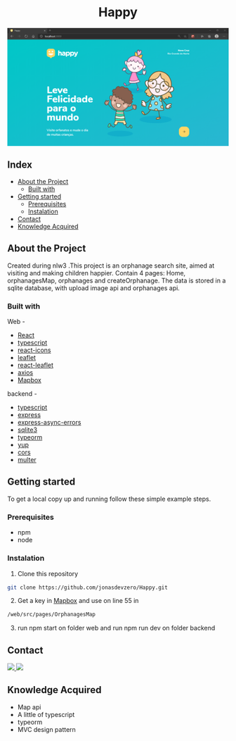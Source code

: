 <h1 align="center">Happy</h1>
<img src="https://github.com/jonasdevzero/Happy/blob/master/web/src/images/landingPage.PNG" align="center" alt="Happy - landing page" />

## Index

* [About the Project](#about-the-project)
  * [Built with](#build-with)
* [Getting started](#getting-started)
  * [Prerequisites](#prerequisites)
  * [Instalation](#instalation)
* [Contact](#contact)
* [Knowledge Acquired](#knowledge-acquired)

## About the Project

Created during nlw3 .This project is an orphanage search site, aimed at visiting and making children happier. Contain 4 pages: Home, orphanagesMap, orphanages and createOrphanage.
The data is stored in a sqlite database, with upload image api and orphanages api.

### Built with

Web -
- [React](https://reactjs.org/)
- [typescript](https://www.typescriptlang.org/)
- [react-icons](https://react-icons.github.io/react-icons/)
- [leaflet](https://leafletjs.com/)
- [react-leaflet](https://react-leaflet.js.org/)
- [axios](https://github.com/axios/axios)
- [Mapbox](https://mapbox.com)

backend - 
- [typescript](https://www.typescriptlang.org)
- [express](https://expressjs.com/)
- [express-async-errors](https://www.npmjs.com/package/express-async-errors)
- [sqlite3](https://www.sqlite.org/index.html)
- [typeorm](https://typeorm.io/#/)
- [yup](https://github.com/jquense/yup)
- [cors](https://www.npmjs.com/package/cors)
- [multer](https://www.npmjs.com/package/multer)

## Getting started
To get a local copy up and running follow these simple example steps.

### Prerequisites

* npm
* node

### Instalation

1. Clone this repository
```sh
git clone https://github.com/jonasdevzero/Happy.git
```
2. Get a key in <a href="https://mapbox.com" alt="mapbox link">Mapbox</a> and use on line 55 in
```sh
/web/src/pages/OrphanagesMap
```
3. run npm start on folder web and run npm run dev on folder backend

## Contact
<a target="_blank" href="https://www.linkedin.com/in/jonas-de-oliveira-0561961ab/">
 <img src="https://img.shields.io/badge/linkedin-%230077B5.svg?&style=for-the-badge&logo=linkedin&logoColor=white" />
</a>
<a target="_blank" href="mailto:jonasdevzero@gmail.com">
 <img src="https://img.shields.io/badge/gmail-D14836?&style=for-the-badge&logo=gmail&logoColor=white" />
</a>

## Knowledge Acquired

- Map api
- A little of typescript
- typeorm
- MVC design pattern




